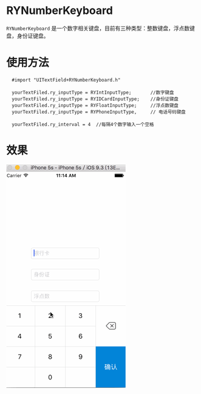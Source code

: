 # RYNumberKeyboard

`RYNumberKeyboard` 是一个数字相关键盘，目前有三种类型：整数键盘，浮点数键盘，身份证键盘。

# 使用方法

```
  #import "UITextField+RYNumberKeyboard.h"
  
  yourTextFiled.ry_inputType = RYIntInputType;       //数字键盘
  yourTextFiled.ry_inputType = RYIDCardInputType;    //身份证键盘
  yourTextFiled.ry_inputType = RYFloatInputType;     //浮点数键盘
  yourTextFiled.ry_inputType = RYPhoneInputType,     // 电话号码键盘
   
  yourTextFiled.ry_interval = 4  //每隔4个数字输入一个空格
```

# 效果

![RYNumberKeyboard](https://github.com/Resory/Images/blob/master/RYNumberKeyboard.gif)

